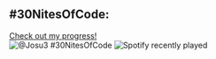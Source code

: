 ## #30NitesOfCode:
  [Check out my progress!](https://www.codedex.io/@Josu3/30-nites-of-code)  
  ![@Josu3 #30NitesOfCode](https://www.codedex.io/api/petStatus?user=Josu3)
![Spotify recently played](https://spotify-recently-played-readme.vercel.app/api?user=9lptdujnjt3f425qtaw69zn32)
